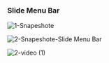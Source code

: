 ### Slide Menu Bar
![1-Snapeshote](https://user-images.githubusercontent.com/60065412/78467491-d4bf7080-7726-11ea-836e-5eac74dd1364.png)

![2-Snapeshote-Slide Menu Bar](https://user-images.githubusercontent.com/60065412/78467505-03d5e200-7727-11ea-97b4-4ca5cc37213b.png)

![2-video (1)](https://user-images.githubusercontent.com/60065412/78775502-bfa94280-79af-11ea-933d-3e62e5ccb18a.gif)
